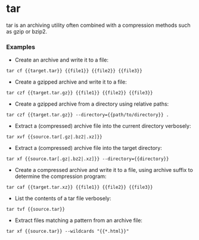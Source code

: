 # tar

tar is an archiving utility often combined with a compression methods such as gzip or bzip2.  

### Examples
- Create an archive and write it to a file:

```
tar cf {{target.tar}} {{file1}} {{file2}} {{file3}}
```

- Create a gzipped archive and write it to a file:

```
tar czf {{target.tar.gz}} {{file1}} {{file2}} {{file3}}
```

- Create a gzipped archive from a directory using relative paths:

```
tar czf {{target.tar.gz}} --directory={{path/to/directory}} .
```

- Extract a (compressed) archive file into the current directory verbosely:

```
tar xvf {{source.tar[.gz|.bz2|.xz]}}
```

- Extract a (compressed) archive file into the target directory:

```
tar xf {{source.tar[.gz|.bz2|.xz]}} --directory={{directory}}
```

- Create a compressed archive and write it to a file, using archive suffix to determine the compression program:

```
tar caf {{target.tar.xz}} {{file1}} {{file2}} {{file3}}
```

- List the contents of a tar file verbosely:

```
tar tvf {{source.tar}}
```

- Extract files matching a pattern from an archive file:

```
tar xf {{source.tar}} --wildcards "{{*.html}}"
```
